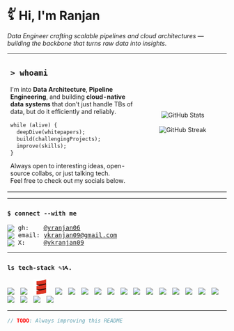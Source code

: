 # 𓀤 Hi, I'm Ranjan
<div align="left">
  <i>Data Engineer crafting scalable pipelines and cloud architectures — building the backbone that turns raw data into insights.</i>
</div>
<table>
  <tr>
    <td width="60%">
      
## `> whoami`
I'm into **Data Architecture**, **Pipeline Engineering**, and building **cloud-native data systems** that don't just handle TBs of data, but do it efficiently and reliably.  
```
while (alive) {
  deepDive(whitepapers);
  build(challengingProjects);
  improve(skills);
}
```
Always open to interesting ideas, open-source collabs, or just talking tech.  
Feel free to check out my socials below.
  </td>
    <td width="40%" align="center">
      <img src="https://github-readme-stats.vercel.app/api?username=yranjan06&show_icons=true&theme=github_dark&hide_border=true&bg_color=0D1117&title_color=FFFFFF&icon_color=FFFFFF&text_color=C9D1D9" alt="GitHub Stats" />
      <br /><br />
      <img src="https://github-readme-streak-stats.herokuapp.com/?user=yranjan06&theme=github-dark-blue&hide_border=true&background=0D1117&stroke=FFFFFF&ring=FFFFFF&fire=FFFFFF&currStreakNum=C9D1D9&sideNums=C9D1D9&currStreakLabel=C9D1D9&sideLabels=C9D1D9&dates=C9D1D9" alt="GitHub Streak" width="350" />
    </td>
  </tr>
</table>

---
### `$ connect --with me`
<pre>
<img src="https://img.icons8.com/material-outlined/24/FFFFFF/github.png" width="15px" style="vertical-align: middle;"> gh:    <a href="https://github.com/yranjan06">@yranjan06</a>
<img src="https://img.icons8.com/material-outlined/24/FFFFFF/mail.png" width="15px" style="vertical-align: middle;"> email: <a href="mailto:ykranjan09@gmail.com">ykranjan09@gmail.com</a>
<img src="https://img.icons8.com/material-outlined/24/FFFFFF/twitter.png" width="15px" style="vertical-align: middle;"> X:     <a href="https://x.com/ykranjan09">@ykranjan09</a>
</pre>

---
### `ls tech-stack ✎ᝰ.`
<p align="left">
  <!-- Core Languages -->
  <img src="https://cdn.jsdelivr.net/gh/devicons/devicon/icons/python/python-original.svg" width="36px" style="margin-right: 10px;" />
  <img src="https://cdn.jsdelivr.net/gh/devicons/devicon/icons/postgresql/postgresql-original.svg" width="36px" style="margin-right: 10px;" />
  <img src="https://raw.githubusercontent.com/devicons/devicon/master/icons/scala/scala-original.svg" width="36px" style="margin-right: 10px;" />
  <img src="https://cdn.jsdelivr.net/gh/devicons/devicon/icons/java/java-original.svg" width="36px" style="margin-right: 10px;" />
  <img src="https://cdn.jsdelivr.net/gh/devicons/devicon/icons/bash/bash-original.svg" width="36px" style="margin-right: 10px;" />
  
  <!-- Big Data & Streaming -->
  <img src="https://cdn.jsdelivr.net/gh/devicons/devicon/icons/apachespark/apachespark-original.svg" width="36px" style="margin-right: 10px;" />
  <img src="https://cdn.jsdelivr.net/gh/devicons/devicon/icons/hadoop/hadoop-original.svg" width="36px" style="margin-right: 10px;" />
  <img src="https://raw.githubusercontent.com/apache/flink/master/docs/fig/flink-header-logo.svg" width="36px" style="margin-right: 10px;" />
  
  <!-- Databases & Warehouses -->
  <img src="https://cdn.jsdelivr.net/gh/devicons/devicon/icons/mysql/mysql-original.svg" width="36px" style="margin-right: 10px;" />
  <img src="https://cdn.jsdelivr.net/gh/devicons/devicon/icons/mongodb/mongodb-original.svg" width="36px" style="margin-right: 10px;" />
  <img src="https://cdn.jsdelivr.net/gh/devicons/devicon/icons/redis/redis-original.svg" width="36px" style="margin-right: 10px;" />
  
  <!-- Cloud Platforms -->
  <img src="https://cdn.jsdelivr.net/gh/devicons/devicon/icons/amazonwebservices/amazonwebservices-original.svg" width="36px" style="margin-right: 10px;" />
  <img src="https://cdn.jsdelivr.net/gh/devicons/devicon/icons/azure/azure-original.svg" width="36px" style="margin-right: 10px;" />
  <img src="https://cdn.jsdelivr.net/gh/devicons/devicon/icons/googlecloud/googlecloud-original.svg" width="36px" style="margin-right: 10px;" />
  
  <!-- Tools & Orchestration -->
  <img src="https://cdn.jsdelivr.net/gh/devicons/devicon/icons/docker/docker-original.svg" width="36px" style="margin-right: 10px;" />
  <img src="https://cdn.jsdelivr.net/gh/devicons/devicon/icons/kubernetes/kubernetes-plain.svg" width="36px" style="margin-right: 10px;" />
  <img src="https://cdn.jsdelivr.net/gh/devicons/devicon/icons/terraform/terraform-original.svg" width="36px" style="margin-right: 10px;" />
  <img src="https://cdn.jsdelivr.net/gh/devicons/devicon/icons/git/git-original.svg" width="36px" style="margin-right: 10px;" />
  
  <!-- Data Processing & Analytics -->
  <img src="https://cdn.jsdelivr.net/gh/devicons/devicon/icons/pandas/pandas-original.svg" width="36px" style="margin-right: 10px;" />
  <img src="https://cdn.jsdelivr.net/gh/devicons/devicon/icons/numpy/numpy-original.svg" width="36px" style="margin-right: 10px;" />
</p>

---
```javascript
// TODO: Always improving this README
```

